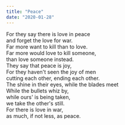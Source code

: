 ```yaml
---
title: "Peace"
date: "2020-01-28"
---
```


For they say there is love in peace  
and forget the love for war.  
Far more want to kill than to love.  
Far more would love to kill someone,  
than love someone instead.  
They say that peace is joy,  
For they haven't seen the joy of men  
cutting each other, ending each other.  
The shine in their eyes, while the blades meet  
While the bullets whiz by,  
while ours' is being taken,  
we take the other's still.  
For there is love in war,  
as much, if not less, as peace.